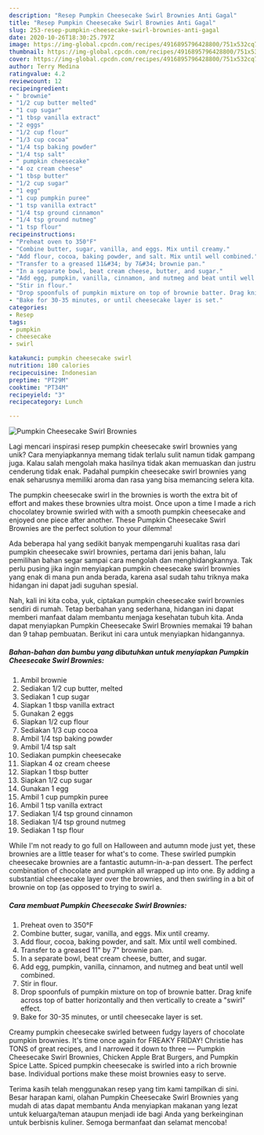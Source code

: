 ```yaml
---
description: "Resep Pumpkin Cheesecake Swirl Brownies Anti Gagal"
title: "Resep Pumpkin Cheesecake Swirl Brownies Anti Gagal"
slug: 253-resep-pumpkin-cheesecake-swirl-brownies-anti-gagal
date: 2020-10-26T18:30:25.797Z
image: https://img-global.cpcdn.com/recipes/4916895796428800/751x532cq70/pumpkin-cheesecake-swirl-brownies-recipe-main-photo.jpg
thumbnail: https://img-global.cpcdn.com/recipes/4916895796428800/751x532cq70/pumpkin-cheesecake-swirl-brownies-recipe-main-photo.jpg
cover: https://img-global.cpcdn.com/recipes/4916895796428800/751x532cq70/pumpkin-cheesecake-swirl-brownies-recipe-main-photo.jpg
author: Terry Medina
ratingvalue: 4.2
reviewcount: 12
recipeingredient:
- " brownie"
- "1/2 cup butter melted"
- "1 cup sugar"
- "1 tbsp vanilla extract"
- "2 eggs"
- "1/2 cup flour"
- "1/3 cup cocoa"
- "1/4 tsp baking powder"
- "1/4 tsp salt"
- " pumpkin cheesecake"
- "4 oz cream cheese"
- "1 tbsp butter"
- "1/2 cup sugar"
- "1 egg"
- "1 cup pumpkin puree"
- "1 tsp vanilla extract"
- "1/4 tsp ground cinnamon"
- "1/4 tsp ground nutmeg"
- "1 tsp flour"
recipeinstructions:
- "Preheat oven to 350°F"
- "Combine butter, sugar, vanilla, and eggs. Mix until creamy."
- "Add flour, cocoa, baking powder, and salt. Mix until well combined."
- "Transfer to a greased 11&#34; by 7&#34; brownie pan."
- "In a separate bowl, beat cream cheese, butter, and sugar."
- "Add egg, pumpkin, vanilla, cinnamon, and nutmeg and beat until well combined."
- "Stir in flour."
- "Drop spoonfuls of pumpkin mixture on top of brownie batter. Drag knife across top of batter horizontally and then vertically to create a &#34;swirl&#34; effect."
- "Bake for 30-35 minutes, or until cheesecake layer is set."
categories:
- Resep
tags:
- pumpkin
- cheesecake
- swirl

katakunci: pumpkin cheesecake swirl 
nutrition: 180 calories
recipecuisine: Indonesian
preptime: "PT29M"
cooktime: "PT34M"
recipeyield: "3"
recipecategory: Lunch

---
```



![Pumpkin Cheesecake Swirl Brownies](https://img-global.cpcdn.com/recipes/4916895796428800/751x532cq70/pumpkin-cheesecake-swirl-brownies-recipe-main-photo.jpg)

Lagi mencari inspirasi resep pumpkin cheesecake swirl brownies yang unik? Cara menyiapkannya memang tidak terlalu sulit namun tidak gampang juga. Kalau salah mengolah maka hasilnya tidak akan memuaskan dan justru cenderung tidak enak. Padahal pumpkin cheesecake swirl brownies yang enak seharusnya memiliki aroma dan rasa yang bisa memancing selera kita.

The pumpkin cheesecake swirl in the brownies is worth the extra bit of effort and makes these brownies ultra moist. Once upon a time I made a rich chocolatey brownie swirled with with a smooth pumpkin cheesecake and enjoyed one piece after another. These Pumpkin Cheesecake Swirl Brownies are the perfect solution to your dilemma!

Ada beberapa hal yang sedikit banyak mempengaruhi kualitas rasa dari pumpkin cheesecake swirl brownies, pertama dari jenis bahan, lalu pemilihan bahan segar sampai cara mengolah dan menghidangkannya. Tak perlu pusing jika ingin menyiapkan pumpkin cheesecake swirl brownies yang enak di mana pun anda berada, karena asal sudah tahu triknya maka hidangan ini dapat jadi suguhan spesial.


Nah, kali ini kita coba, yuk, ciptakan pumpkin cheesecake swirl brownies sendiri di rumah. Tetap berbahan yang sederhana, hidangan ini dapat memberi manfaat dalam membantu menjaga kesehatan tubuh kita. Anda dapat menyiapkan Pumpkin Cheesecake Swirl Brownies memakai 19 bahan dan 9 tahap pembuatan. Berikut ini cara untuk menyiapkan hidangannya.

<!--inarticleads1-->

##### Bahan-bahan dan bumbu yang dibutuhkan untuk menyiapkan Pumpkin Cheesecake Swirl Brownies:

1. Ambil  brownie
1. Sediakan 1/2 cup butter, melted
1. Sediakan 1 cup sugar
1. Siapkan 1 tbsp vanilla extract
1. Gunakan 2 eggs
1. Siapkan 1/2 cup flour
1. Sediakan 1/3 cup cocoa
1. Ambil 1/4 tsp baking powder
1. Ambil 1/4 tsp salt
1. Sediakan  pumpkin cheesecake
1. Siapkan 4 oz cream cheese
1. Siapkan 1 tbsp butter
1. Siapkan 1/2 cup sugar
1. Gunakan 1 egg
1. Ambil 1 cup pumpkin puree
1. Ambil 1 tsp vanilla extract
1. Sediakan 1/4 tsp ground cinnamon
1. Sediakan 1/4 tsp ground nutmeg
1. Sediakan 1 tsp flour


While I&#39;m not ready to go full on Halloween and autumn mode just yet, these brownies are a little teaser for what&#39;s to come. These swirled pumpkin cheesecake brownies are a fantastic autumn-in-a-pan dessert. The perfect combination of chocolate and pumpkin all wrapped up into one. By adding a substantial cheesecake layer over the brownies, and then swirling in a bit of brownie on top (as opposed to trying to swirl a. 

<!--inarticleads2-->

##### Cara membuat Pumpkin Cheesecake Swirl Brownies:

1. Preheat oven to 350°F
1. Combine butter, sugar, vanilla, and eggs. Mix until creamy.
1. Add flour, cocoa, baking powder, and salt. Mix until well combined.
1. Transfer to a greased 11&#34; by 7&#34; brownie pan.
1. In a separate bowl, beat cream cheese, butter, and sugar.
1. Add egg, pumpkin, vanilla, cinnamon, and nutmeg and beat until well combined.
1. Stir in flour.
1. Drop spoonfuls of pumpkin mixture on top of brownie batter. Drag knife across top of batter horizontally and then vertically to create a &#34;swirl&#34; effect.
1. Bake for 30-35 minutes, or until cheesecake layer is set.


Creamy pumpkin cheesecake swirled between fudgy layers of chocolate pumpkin brownies. It&#39;s time once again for FREAKY FRIDAY! Christie has TONS of great recipes, and I narrowed it down to three — Pumpkin Cheesecake Swirl Brownies, Chicken Apple Brat Burgers, and Pumpkin Spice Latte. Spiced pumpkin cheesecake is swirled into a rich brownie base. Individual portions make these moist brownies easy to serve. 

Terima kasih telah menggunakan resep yang tim kami tampilkan di sini. Besar harapan kami, olahan Pumpkin Cheesecake Swirl Brownies yang mudah di atas dapat membantu Anda menyiapkan makanan yang lezat untuk keluarga/teman ataupun menjadi ide bagi Anda yang berkeinginan untuk berbisnis kuliner. Semoga bermanfaat dan selamat mencoba!
